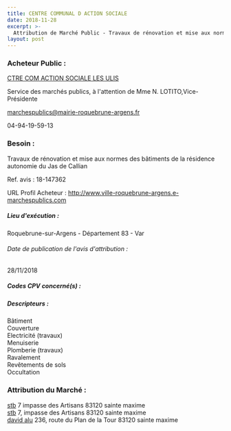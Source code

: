 ```yaml
---
title: CENTRE COMMUNAL D ACTION SOCIALE
date: 2018-11-28
excerpt: >-
  Attribution de Marché Public - Travaux de rénovation et mise aux normes des bâtiments de la résidence autonomie du Jas de Callian
layout: post
---
```


### Acheteur Public : 
<a href="/acheteur-34/siren-269101283"> CTRE COM ACTION SOCIALE LES ULIS</a><br/>

Service des marchés publics, à l'attention de Mme N. LOTITO,Vice-Présidente

marchespublics@mairie-roquebrune-argens.fr

04-94-19-59-13

### Besoin :

Travaux de rénovation et mise aux normes des bâtiments de la résidence autonomie du Jas de Callian

Ref. avis : 18-147362

URL Profil Acheteur : http://www.ville-roquebrune-argens.e-marchespublics.com

##### Lieu d'exécution :

Roquebrune-sur-Argens - Département 83 - Var

###### Date de publication de l'avis d'attribution : 
28/11/2018

##### Codes CPV concerné(s) :

##### Descripteurs :
Bâtiment <br/>
Couverture <br/>
Electricité (travaux) <br/>
Menuiserie <br/>
Plomberie (travaux) <br/>
Ravalement <br/>
Revêtements de sols <br/>
Occultation <br/>

### Attribution du Marché :
<a href="/entreprise-263/siren-480980663"> stb</a>    7 impasse des Artisans 83120 sainte maxime <br/>
<a href="/entreprise-263/siren-480980663"> stb</a>    7, impasse des Artisans 83120 sainte maxime <br/>
<a href="/entreprise-257/siren-378935845"> david alu</a>    236, route du Plan de la Tour 83120 sainte maxime <br/>
